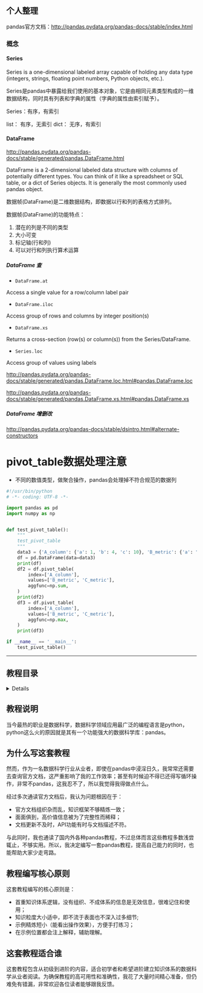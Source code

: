 ## 个人整理

pandas官方文档：http://pandas.pydata.org/pandas-docs/stable/index.html

### 概念

#### Series

 Series is a one-dimensional labeled array capable of holding any data type (integers, strings, floating point numbers, Python objects, etc.).

Series是pandas中暴露给我们使用的基本对象，它是由相同元素类型构成的一维数据结构，同时具有列表和字典的属性（字典的属性由索引赋予）。

Series：有序，有索引

list：  有序，无索引
dict：  无序，有索引

#### DataFrame

http://pandas.pydata.org/pandas-docs/stable/generated/pandas.DataFrame.html

DataFrame is a 2-dimensional labeled data structure with columns of potentially different types. You can think of it like a spreadsheet or SQL table, or a dict of Series objects. It is generally the most commonly used pandas object.

数据帧(DataFrame)是二维数据结构，即数据以行和列的表格方式排列。

数据帧(DataFrame)的功能特点：

1. 潜在的列是不同的类型
2. 大小可变
3. 标记轴(行和列)
4. 可以对行和列执行算术运算

##### DataFrame 查

* `DataFrame.at`

Access a single value for a row/column label pair

* `DataFrame.iloc`

Access group of rows and columns by integer position(s)

* `DataFrame.xs`

Returns a cross-section (row(s) or column(s)) from the Series/DataFrame.

* `Series.loc`

Access group of values using labels

http://pandas.pydata.org/pandas-docs/stable/generated/pandas.DataFrame.loc.html#pandas.DataFrame.loc

http://pandas.pydata.org/pandas-docs/stable/generated/pandas.DataFrame.xs.html#pandas.DataFrame.xs

##### DataFrame 增删改

http://pandas.pydata.org/pandas-docs/stable/dsintro.html#alternate-constructors


# pivot_table数据处理注意

* 不同的数值类型，做聚合操作，pandas会处理掉不符合规范的数据列 

```python
#!/usr/bin/python
# -*- coding: UTF-8 -*-

import pandas as pd
import numpy as np


def test_pivot_table():
    """
    test_pivot_table
    """
    data3 = {'A_column': {'a': 1, 'b': 4, 'c': 10}, 'B_metric': {'a': "a", 'b': "b", 'c': "c"}, 'C_metric': {'a': 3, 'b': 10.2, 'c': 10.5}}
    df = pd.DataFrame(data=data3)
    print(df)
    df2 = df.pivot_table(
        index=['A_column'],
        values=['B_metric', 'C_metric'],
        aggfunc=np.sum,
    )
    print(df2)
    df3 = df.pivot_table(
        index=['A_column'],
        values=['B_metric', 'C_metric'],
        aggfunc=np.max,
    )
    print(df3)

if __name__ == '__main__':
    test_pivot_table()

```

---

## 教程目录
<details>

        0. 配置环境
        1. Series和DataFrame对象的创建
        2. Series和DataFrame对象的查、改、增、删
        3. merge详解
        4. Index对象的创建，查、改、增、删和使用
        5. 普通列和行index的相互转化
        6. 数据结构总览
        7. 显示控制
        8. 快速查看整体信息
        9. 数值运算
        10. 数值统计运算
        11. mask与比较运算（待完成）
        12. Category型与离散化
        13. Object型的文本操作（待完成）
        14. groupby详解（待完成）
        15. ……

</details>

## 教程说明

当今最热的职业是数据科学，数据科学领域应用最广泛的编程语言是python，python这么火的原因就是其有一个功能强大的数据科学库：pandas。

## 为什么写这套教程
然而，作为一名数据科学行业从业者，即使在pandas中浸淫日久，我常常还需要去查询官方文档，这严重影响了我的工作效率；甚至有时候迫不得已还得写循环操作，非常不pandas，这我忍不了，所以我觉得我得做点什么。

经过多次通读官方文档后，我认为问题根因在于：
- 官方文档组织杂而乱，知识框架不够精炼一致；
- 面面俱到，高价值信息被为了完整性而稀释；
- 文档更新不及时，API功能有时与文档描述不符。

与此同时，我也通读了国内外各种pandas教程，不过总体而言这些教程多数浅尝辄止，不够实用。所以，我决定编写一套pandas教程，提高自己能力的同时，也能帮助大家少走弯路。

## 教程编写核心原则
这套教程编写的核心原则是：
- 首重知识体系逻辑，没有组织、不成体系的信息是无效信息，很难记住和使用；
- 知识粒度大小适中，即不流于表面也不深入过多细节;
- 示例精炼短小（能看出操作效果），方便手打练习；
- 在示例位置都会注上解释，辅助理解。

## 这套教程适合谁
这套教程包含从初级到进阶的内容，适合初学者和希望进阶建立知识体系的数据科学从业者阅读。为确保教程的高可用性和准确性，我花了大量时间精心准备，但仍难免有错漏，非常欢迎各位读者能够跟我反馈。

